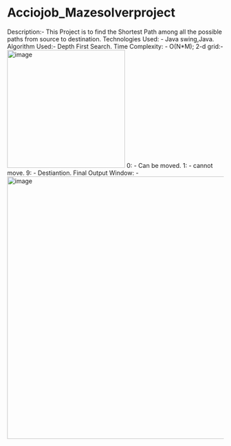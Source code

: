 # Acciojob_Mazesolverproject
Description:-
This Project is to find the Shortest Path among all the possible paths from source to destination.
Technologies Used: - Java swing,Java.
Algorithm Used:- Depth First Search.
Time Complexity: - O(N*M);
2-d grid:-
<img width="274" alt="image" src="https://github.com/Rohith-Daruri/Acciojob_Mazesolverproject/assets/139214300/3fae37d3-9d65-4ee6-b4c5-0da1e1c6ea58">
0: - Can be moved.
1: - cannot move.
9: - Destiantion.
Final Output Window: - 
<img width="610" alt="image" src="https://github.com/Rohith-Daruri/Acciojob_Mazesolverproject/assets/139214300/dd6d41c3-74b5-44be-a8d8-58154e11894a">


